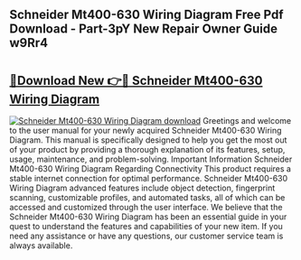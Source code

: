## Schneider Mt400-630 Wiring Diagram Free Pdf Download - Part-3pY New Repair Owner Guide w9Rr4

# <h2><a href="http://dfsn9f.blite.top/?on=Schneider+Mt400-630+Wiring+Diagram">🔗Download New 👉🔴 Schneider Mt400-630 Wiring Diagram</a></h2>

[![Schneider Mt400-630 Wiring Diagram download](https://i.imgur.com/lujVjoI.png)](http://dfsn9f.blite.top/?on=Schneider+Mt400-630+Wiring+Diagram)
Greetings and welcome to the user manual for your newly acquired Schneider Mt400-630 Wiring Diagram. This manual is specifically designed to help you get the most out of your product by providing a thorough explanation of its features, setup, usage, maintenance, and problem-solving. Important Information Schneider Mt400-630 Wiring Diagram Regarding Connectivity This product requires a stable internet connection for optimal performance. Schneider Mt400-630 Wiring Diagram advanced features include object detection, fingerprint scanning, customizable profiles, and automated tasks, all of which can be accessed and customized through the user interface. We believe that the Schneider Mt400-630 Wiring Diagram has been an essential guide in your quest to understand the features and capabilities of your new item. If you need any assistance or have any questions, our customer service team is always available.
